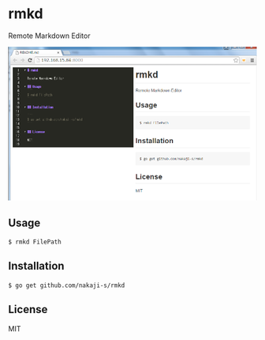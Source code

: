 # rmkd

Remote Markdown Editor

![](https://raw.githubusercontent.com/nakaji-s/rmkd/master/preview.png)

## Usage
```
$ rmkd FilePath
```

## Installation

```
$ go get github.com/nakaji-s/rmkd
```

## License

MIT
